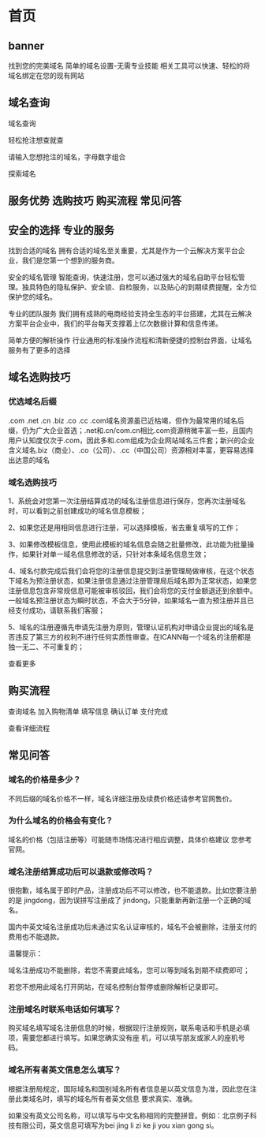 # 首页

## banner

找到您的完美域名
简单的域名设置-无需专业技能
相关工具可以快速、轻松的将域名绑定在您的现有网站

## 域名查询

域名查询

轻松抢注想查就查

请输入您想抢注的域名，字母数字组合

探索域名

## 服务优势 选购技巧 购买流程 常见问答

## 安全的选择 专业的服务

找到合适的域名
拥有合适的域名至关重要，尤其是作为一个云解决方案平台企业，我们是您第一个想到的服务商。

安全的域名管理
智能查询，快速注册，您可以通过强大的域名自助平台轻松管理。独具特色的隐私保护、安全锁、自检服务，以及贴心的到期续费提醒，全方位保护您的域名。

专业的团队服务
我们拥有成熟的电商经验支持全生态的平台搭建，尤其在云解决方案平台企业中，我们的平台每天支撑着上亿次数据计算和信息传递。

简单方便的解析操作
行业通用的标准操作流程和清新便捷的控制台界面，让域名服务有了更多的选择



## 域名选购技巧

### 优选域名后缀
.com .net .cn .biz .co .cc
.com域名资源虽已近枯竭，但作为最常用的域名后缀，仍为广大企业首选；.net和.cn/com.cn相比.com资源稍微丰富一些，且国内用户认知度仅次于.com，因此多和.com组成为企业网站域名三件套；新兴的企业含义域名.biz（商业）、.co（公司）、.cc（中国公司）资源相对丰富，更容易选择出达意的域名


### 域名选购技巧
1、系统会对您第一次注册结算成功的域名注册信息进行保存，您再次注册域名时，可以看到之前创建成功的域名信息模板；

2、如果您还是用相同信息进行注册，可以选择模板，省去重复填写的工作；

3、如果修改模板信息，使用此模板的域名信息会随之批量修改，此功能为批量操作，如果针对单一域名信息修改的话，只针对本条域名信息生效；

4、域名付款完成后我们会将您的注册信息提交到注册管理局做审核，在这个状态下域名为预注册状态，如果注册信息通过注册管理局后域名即为正常状态，如果您注册信息包含非常规信息可能被审核驳回，我们会将您的支付金额退还到余额中。一般域名预注册状态为瞬时状态，不会大于5分钟，如果域名一直为预注册并且已经支付成功，请联系我们客服；

5、域名的注册遵循先申请先注册为原则，管理认证机构对申请企业提出的域名是否违反了第三方的权利不进行任何实质性审查。在ICANN每一个域名的注册都是独一无二、不可重复的；

查看更多

## 购买流程

查询域名 加入购物清单 填写信息 确认订单 支付完成

查看详细流程

## 常见问答

### 域名的价格是多少？

不同后缀的域名价格不一样，域名详细注册及续费价格还请参考官网售价。

### 为什么域名的价格会有变化？
域名的价格（包括注册等）可能随市场情况进行相应调整，具体价格建议 您参考官网。

### 域名注册结算成功后可以退款或修改吗？
很抱歉，域名属于即时产品，注册成功后不可以修改，也不能退款。比如您要注册的是 jingdong，因为误拼写注册成了 jindong，只能重新再新注册一个正确的域名。

国内中英文域名注册成功后未通过实名认证审核的，域名不会被删除，注册支付的费用也不能退款。

温馨提示：

域名注册成功不能删除，若您不需要此域名，您可以等到域名到期不续费即可；

若您不想用此域名打开网站，在域名控制台暂停或删除解析记录即可。

### 注册域名时联系电话如何填写？

购买域名填写域名注册信息的时候，根据现行注册规则，联系电话和手机是必填项，需要您都进行填写。如果您确实没有座 机，可以填写朋友或家人的座机号码。

### 域名所有者英文信息怎么填写？

根据注册局规定，国际域名和国别域名所有者信息是以英文信息为准，因此您在注册此类域名时，填写的域名所有者英文信息 要求真实、准确。

如果没有英文公司名称，可以填写与中文名称相同的完整拼音。例如：北京例子科技有限公司，英文信息可填写为bei jing li zi ke ji you xian gong si。



